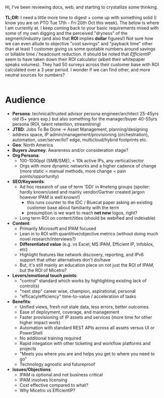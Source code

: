 Hi, I've been reviewing docs, web, and starting to crystallize some thinking.
<br>
<br>
**TL;DR:** I need a little more time to digest + come up with something solid (I know you are on PTO Tue 17th - Fri 20th Oct this week). The below is where I am currently at. I keep coming back to your basic requirements mixed with some of my own digging and the perceived "dryness" of the segment/industry (and also that **ROI** implies **dollar** figures!) Not sure how we can even allude to objective "cost savings" and "payback time" other than at least 1 customer giving us some quotable numbers around savings or billable time / headcount reduction. It should be noted that _EfficientIP_ seem to have taken down their ROI calculator (albeit their whitepaper speaks volumes). They had 50 surveys across their customer base with ROI calculated over a 3 year period. I wonder if we can find other, and more neutral sources for numbers?
<br>
<br>
# Audience

* **Persona**: technical/trusted advisor persona engineer/architect 25-45yrs old (5+ years exp.) but also something for the manager/buyer 40-55yrs persona (ROI, talent retention, streamlining)
* **JTBD**: Jobs To Be Done -> Asset Management, planning/designing address space, IP admin/management/provisioning (orchestration), automation, user/server/IoT edge, multicloud/hybrid footprints etc. 
* **Geo**: North America
* **Buyers Journey**: Awareness and/or consideration stage?
* **Org Persona**: 
  * 100-1000ppl (SMB/SME), < 10k active IPs, any vertical/sector
  * Orgs with more dynamic networks and a higher cadence of change (more static = manual methods, more change = pain points/opportunity)
* **SEO/Keywords**: 
  * Ad hoc research of use of term 'DDI' in #neteng groups (spoiler: hardly known/used and mainly vendor/Gartner created jargon however IPAM is well known!)
    * this runs counter to the IDC / Bluecat paper asking an existing customer base about familiarity with the term
    * presumption is we want to reach **net new** logos, right?
  * Long term ROI on content/titles (should be webified and indexable)
* **Content**: 
  * Primarily Microsoft and IPAM focused
  * Lean in to ROI with quantitive/objective metrics (without doing much novel research/interviews?)
  * **Differentiated value** (e.g. vs Excel, MS IPAM, Efficient IP, Infoblox, etc)
  * Highlight features like network discovery, reporting, and IPv6 support that other alternatives don't do/have
  * But, it's still mainly an education piece on not just the ROI of IPAM, but the ROI of Micetro?
* **Levers/emotional touch points**: 
  * "control" standard which works by highlighting existing lack of control(s)
  * "next step" career wise, champion, aspirational, personal  
  * "efficacy/efficiency" time-to-value / acceleration of tasks
* **Benefits**:
  * Unified views, fresh not stale data, less errors, better outcomes.
  * Ease of deployment, coverage, and management
  * Faster provisioning of IP assets and services (more time for other higher impact work)
  * Automation with standard REST APIs across all assets versus UI or PowerShell
  * No additional training required
  * Rapid integation with other ticketing and workflow platforms and projects 
  * "Meets you where you are and helps you get to where you need to go"
  * Technology agnostic and futureproof
* **Issues/Objections**:
  * IPAM is optional and not business critical
  * IPAM involves licensing
  * Cost effective compared to what? 
  * Why Micetro vs EfficientIP?
